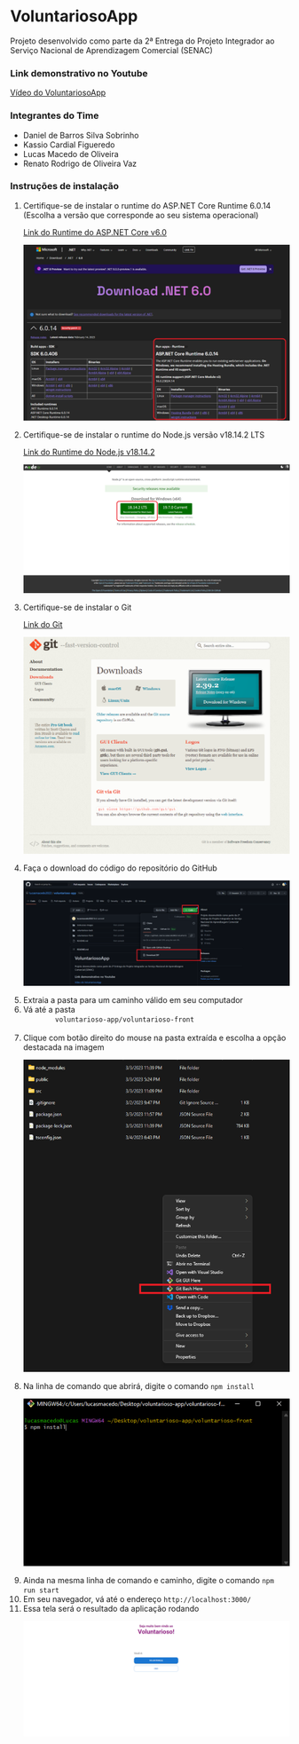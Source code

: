 <h1>VoluntariosoApp</h1>

<p>Projeto desenvolvido como parte da 2ª Entrega do Projeto Integrador ao Serviço Nacional de Aprendizagem Comercial (SENAC)</p>

<h3>Link demonstrativo no Youtube</h3>
<a href="">Vídeo do VoluntariosoApp</a>

<h3>Integrantes do Time</h3>

<ul>
	<li>Daniel de Barros Silva Sobrinho</li>
	<li>Kassio Cardial Figueredo</li>
	<li>Lucas Macedo de Oliveira</li>
	<li>Renato Rodrigo de Oliveira Vaz</li>
</ul>

<h3>Instruções de instalação</h3>

<ol>

<li>
	Certifique-se de instalar o runtime do ASP.NET Core Runtime 6.0.14 (Escolha a versão que corresponde ao seu sistema operacional)
	<p>
		<a href="https://dotnet.microsoft.com/en-us/download/dotnet/6.0">Link do Runtime do ASP.NET Core v6.0</a>
	</p>

![Image](instrucoes-images/print1.png)

</li>

<li>Certifique-se de instalar o runtime do Node.js versão v18.14.2 LTS
	<p>
		<a href="https://dotnet.microsoft.com/en-us/download/dotnet/6.0">Link do Runtime do Node.js v18.14.2</a>
	</p>

![Image](instrucoes-images/print2.png)

</li>

<li>Certifique-se de instalar o Git
	<p>
		<a href="https://git-scm.com/downloads">Link do Git</a>
	</p>

![Image](instrucoes-images/print3.png)

</li>

<li>
	Faça o download do código do repositório do GitHub

![Image](instrucoes-images/print6.png)

</li>

<li>
	Extraia a pasta para um caminho válido em seu computador
</li>

<li>
	Vá até a pasta
	<code>
		voluntarioso-app/voluntarioso-front
	</code>
</li>

<li>
	Clique com botão direito do mouse na pasta extraída e escolha a opção destacada na imagem

![Image](instrucoes-images/print4.png)

</li>

<li>
	Na linha de comando que abrirá, digite o comando <code>npm install</code>

![Image](instrucoes-images/print5.png)

</li>

<li>
	Ainda na mesma linha de comando e caminho, digite o comando <code>npm run start</code>
</li>

<li>
	Em seu navegador, vá até o endereço <code>http://localhost:3000/</code>
</li>

<li>
	Essa tela será o resultado da aplicação rodando

![Image](instrucoes-images/print7.png)

</li>

</ol>
